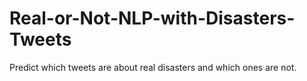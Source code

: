# Real-or-Not-NLP-with-Disasters-Tweets

Predict which tweets are about real disasters and which ones are not. 

